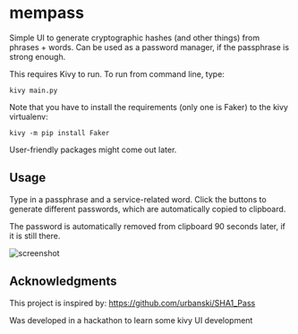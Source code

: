 # mempass

Simple UI to generate cryptographic hashes (and other things) from phrases + words. Can be used as a password manager, if the passphrase is strong enough.

This requires Kivy to run. To run from command line, type:

    kivy main.py

Note that you have to install the requirements (only one is Faker) to the kivy virtualenv:

    kivy -m pip install Faker

User-friendly packages might come out later.

## Usage

Type in a passphrase and a service-related word. Click the buttons to generate different passwords, which are automatically copied to clipboard.

The password is automatically removed from clipboard 90 seconds later, if it is still there.

![screenshot](https://raw.githubusercontent.com/kangasbros/mempass/master/mempass_screenshot.png "Press the various buttons to generate deterministic content.")

## Acknowledgments

This project is inspired by: https://github.com/urbanski/SHA1_Pass

Was developed in a hackathon to learn some kivy UI development
